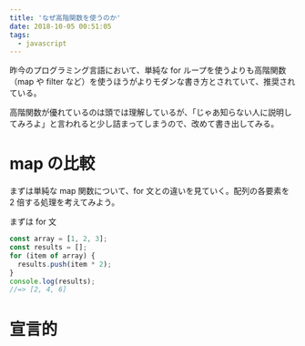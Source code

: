 ```yaml
---
title: 'なぜ高階関数を使うのか'
date: 2018-10-05 00:51:05
tags:
  - javascript
---
```


昨今のプログラミング言語において、単純な for ループを使うよりも高階関数（map や filter など）を使うほうがよりモダンな書き方とされていて、推奨されている。

高階関数が優れているのは頭では理解しているが、「じゃあ知らない人に説明してみろよ」と言われると少し詰まってしまうので、改めて書き出してみる。

<!-- ちなみに言語は javascript で書くけど、C#なら Linq だったり、Ruby ならブロック構文だったり、様々な言語で高階関数を実現する機構はそれぞれあるので内容は言語を問わない。 -->

<!-- more -->

# map の比較

まずは単純な map 関数について、for 文との違いを見ていく。配列の各要素を 2 倍する処理を考えてみよう。

まずは for 文

```js
const array = [1, 2, 3];
const results = [];
for (item of array) {
  results.push(item * 2);
}
console.log(results);
//=> [2, 4, 6]
```

# 宣言的
